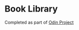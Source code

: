 # Book Library
Completed as part of [Odin Project](https://www.theodinproject.com/paths/full-stack-javascript/courses/javascript/lessons/library)